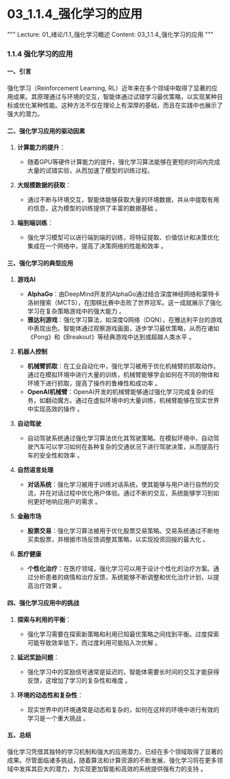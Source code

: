 # 03_1.1.4_强化学习的应用

"""
Lecture: 01_绪论/1.1_强化学习概述
Content: 03_1.1.4_强化学习的应用
"""

### 1.1.4 强化学习的应用

#### 一、引言
强化学习（Reinforcement Learning, RL）近年来在多个领域中取得了显著的应用成果。其原理通过与环境的交互，智能体通过试错学习最优策略，以实现某种目标或优化某种性能。这种方法不仅在理论上有深厚的基础，而且在实践中也展示了强大的潜力。

#### 二、强化学习应用的驱动因素
1. **计算能力的提升**：
   - 随着GPU等硬件计算能力的提升，强化学习算法能够在更短的时间内完成大量的试错实验，从而加速了模型的训练过程。
   
2. **大规模数据的获取**：
   - 通过不断与环境交互，智能体能够获取大量的环境数据，并从中提取有用的信息，这为模型的训练提供了丰富的数据基础 。

3. **端到端训练**：
   - 强化学习模型可以进行端到端的训练，将特征提取、价值估计和决策优化集成在一个网络中，提高了决策网络的性能和效率 。

#### 三、强化学习的典型应用

1. **游戏AI**
   - **AlphaGo**：由DeepMind开发的AlphaGo通过结合深度神经网络和蒙特卡洛树搜索（MCTS），在围棋比赛中击败了世界冠军。这一成就展示了强化学习在复杂策略游戏中的强大能力 。
   - **雅达利游戏**：强化学习算法，如深度Q网络（DQN），在雅达利平台的游戏中表现出色。智能体通过观察游戏画面，逐步学习最优策略，从而在诸如《Pong》和《Breakout》等经典游戏中达到或超越人类水平 。

2. **机器人控制**
   - **机械臂抓取**：在工业自动化中，强化学习被用于优化机械臂的抓取动作。通过在模拟环境中进行大量的训练，机械臂能够学会如何在不同的物体和环境下进行抓取，提高了操作的鲁棒性和成功率 。
   - **OpenAI机械臂**：OpenAI开发的机械臂能够通过强化学习完成复杂的任务，如翻动魔方。通过在虚拟环境中的大量训练，机械臂能够在现实世界中实现高效的操作 。

3. **自动驾驶**
   - 自动驾驶系统通过强化学习算法优化其驾驶策略。在模拟环境中，自动驾驶汽车可以学习如何在各种复杂的交通状况下进行驾驶决策，从而提高行车的安全性和效率 。

4. **自然语言处理**
   - **对话系统**：强化学习被用于训练对话系统，使其能够与用户进行自然的交流，并在对话过程中优化用户体验。通过不断的交互，系统能够学习到如何更好地响应用户的需求 。

5. **金融市场**
   - **股票交易**：强化学习算法被用于优化股票交易策略。交易系统通过不断地买卖股票，并根据市场反馈调整其策略，以实现投资回报的最大化 。

6. **医疗健康**
   - **个性化治疗**：在医疗领域，强化学习可以用于设计个性化的治疗方案。通过分析患者的病情和治疗反馈，系统能够不断调整和优化治疗计划，以提高治疗效果 。

#### 四、强化学习应用中的挑战

1. **探索与利用的平衡**：
   - 强化学习需要在探索新策略和利用已知最优策略之间找到平衡。过度探索可能导致效率低下，而过度利用可能陷入次优解 。

2. **延迟奖励问题**：
   - 强化学习中的奖励信号通常是延迟的，智能体需要长时间的交互才能获得反馈，这增加了学习的复杂性和难度 。

3. **环境的动态性和复杂性**：
   - 现实世界中的环境通常是动态和复杂的，如何在这样的环境中进行有效的学习是一个重大挑战 。

#### 五、总结
强化学习凭借其独特的学习机制和强大的应用潜力，已经在多个领域取得了显著的成果。尽管面临诸多挑战，随着算法和计算资源的不断发展，强化学习将在更多领域中发挥其巨大的潜力，为实现更加智能和高效的系统提供强有力的支持 。